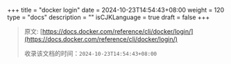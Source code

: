 +++
title = "docker login"
date = 2024-10-23T14:54:43+08:00
weight = 120
type = "docs"
description = ""
isCJKLanguage = true
draft = false
+++

> 原文: [https://docs.docker.com/reference/cli/docker/login/](https://docs.docker.com/reference/cli/docker/login/)
>
> 收录该文档的时间：`2024-10-23T14:54:43+08:00`
